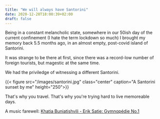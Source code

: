 ```yaml
---
title: "We will always have Santorini"
date: 2020-12-28T18:00:39+02:00
draft: false
---
```

Being in a constant melancholic state, somewhere in our 50ish day of the current confinement (I hate the term lockdown so much) I brought my memory back 5.5 months ago, in an almost empty, post-covid island of Santorini.

It was strange to be there at first, since there was a record-low number of foreign tourists, but magestic at the same time.

We had the priviledge of witnessing a different Santorini.

{{< figure src="/images/santorini.jpg" class="center" caption="A Santorini sunset by me" height="250">}} 

That's why you travel. That's why you're trying hard to live memoreable days.

A music farewell: [Khatia Buniatishvili - Erik Satie: Gymnopédie No.1](https://www.youtube.com/watch?v=TL0xzp4zzBE)

